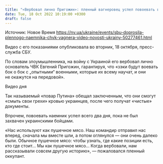 ```yaml
---
title: "«Вербовал лично Пригожин»: пленный вагнеровец успел повоевать в Украине всего два дня — видео"
date: Tue, 18 Oct 2022 10:19:00 +0300
draft: false
---
```

Источник: Новое Время https://nv.ua/ukraine/events/sbu-doprosila-plennogo-naemnika-chvk-vagnera-video-novosti-ukrainy-50277461.html


Видео с его показаниями опубликовала во вторник, 18 октября, пресс-служба СБУ.

По словам злоумышленника, на войну с Украиной его вербовал лично основатель ЧВК Евгений Пригожин, гарантируя, что «зэки будут воевать бок о бок с „опытными“ военными, которые их всему научат, и они не окажутся на передовой».

 Видео дня   

Так называемый «повар Путина» обещал заключенным, что они смогут «смыть свои грехи» кровью украинцев, после чего получат «чистые» документы. 

Впрочем, повоевать наемник успел всего два дня, пока не был захвачен украинскими бойцами.

«Нас используют как пушечное мясо. Наш командир отправил нас вперед, сначала мы вместе шли, а потом оглянулся — они очень далеко были. Обычное пушечное мясо: чтобы узнать, где какие позиции есть, кто где стоит… Мы как пушечное мясо… Когда вербовали, нам рассказывали совсем другую историю», — пожаловался пленный оккупант.
